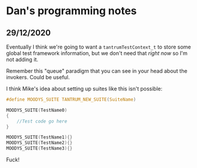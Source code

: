 # Dan's programming notes

29/12/2020
----------
Eventually I think we're going to want a `tantrumTestContext_t` to store some global test framework information, but we don't need that _right now_ so I'm not adding it.

Remember this "queue" paradigm that you can see in your head about the invokers.  Could be useful.

I think Mike's idea about setting up suites like this isn't possible:
```C
#define MOODYS_SUITE TANTRUM_NEW_SUITE(SuiteName)

MOODYS_SUITE(TestName0)
{
    //Test code go here
}

MOODYS_SUITE(TestName1){}
MOODYS_SUITE(TestName2){}
MOODYS_SUITE(TestName3){}
```

Fuck!